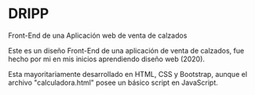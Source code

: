 # DRIPP
Front-End de una Aplicación web de venta de calzados

Este es un diseño Front-End de una aplicación de venta de calzados, fue hecho por mi en mis inicios aprendiendo diseño web (2020).

Esta mayoritariamente desarrollado en HTML, CSS y Bootstrap, aunque el archivo "calculadora.html" posee un básico script en JavaScript.
